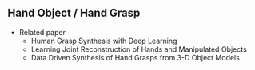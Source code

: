 ## Hand Object / Hand Grasp
- Related paper
	- Human Grasp Synthesis with Deep Learning
	- Learning Joint Reconstruction of Hands and Manipulated Objects
	- Data Driven Synthesis of Hand Grasps from 3-D Object Models
